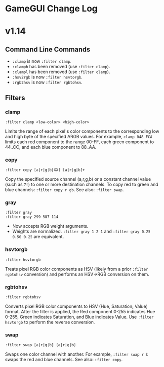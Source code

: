# GameGUI Change Log

# v1.14

## Command Line Commands

- `:clamp` is now `:filter clamp`.
- `:clamph` has been removed (use `:filter clamp`).
- `:clampl` has been removed (use `:filter clamp`).
- `:hsv2rgb` is now `:filter hsvtorgb`.
- `:rgb2hsv` is now `:filter rgbtohsv`.

## Filters

### clamp

    :filter clamp <low-color> <high-color>

Limits the range of each pixel's color components to the corresponding low and high byte of the specified ARGB values. For example, `clamp 048 FCA` limits each red component to the range 00-FF, each green component to 44..CC, and each blue component to 88..AA.

### copy

    :filter copy [a|r|g|b|XX] [a|r|g|b]+

Copy the specified source channel (a,r,g,b) or a constant channel value (such as `7f`) to one or more destination channels. To copy red to green and blue channels: `:filter copy r gb`. See also: `:filter swap`.

### gray

    :filter gray
    :filter gray 299 587 114

- Now accepts RGB weight arguments.
- Weights are normalized. `:filter gray 1 2 1` and `:filter gray 0.25 0.50 0.25` are equivalent.

### hsvtorgb

    :filter hsvtorgb

Treats pixel RGB color components as HSV (likely from a prior `:filter rgbtohsv` conversion) and performs an HSV→RGB conversion on them.

### rgbtohsv

    :filter rgbtohsv

Converts pixel RGB color components to HSV (Hue, Saturation, Value) format. After the filter is applied, the Red component 0-255 indicates Hue 0-255, Green indicates Saturation, and Blue indicates Value. Use `:filter hsvtorgb` to perform the reverse conversion.

### swap

    :filter swap [a|r|g|b] [a|r|g|b]

Swaps one color channel with another. For example, `:filter swap r b` swaps the red and blue channels. See also: `:filter copy`.

